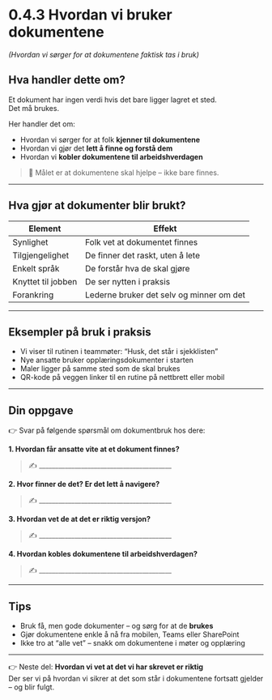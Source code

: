 # 0.4.3 Hvordan vi bruker dokumentene  
*(Hvordan vi sørger for at dokumentene faktisk tas i bruk)*

## Hva handler dette om?

Et dokument har ingen verdi hvis det bare ligger lagret et sted.  
Det må brukes.

Her handler det om:
- Hvordan vi sørger for at folk **kjenner til dokumentene**
- Hvordan vi gjør det **lett å finne og forstå dem**
- Hvordan vi **kobler dokumentene til arbeidshverdagen**

> 📌 Målet er at dokumentene skal hjelpe – ikke bare finnes.

---

## Hva gjør at dokumenter blir brukt?

| Element | Effekt |
|---------|--------|
| Synlighet | Folk vet at dokumentet finnes |
| Tilgjengelighet | De finner det raskt, uten å lete |
| Enkelt språk | De forstår hva de skal gjøre |
| Knyttet til jobben | De ser nytten i praksis |
| Forankring | Lederne bruker det selv og minner om det |

---

## Eksempler på bruk i praksis

- Vi viser til rutinen i teammøter: “Husk, det står i sjekklisten”
- Nye ansatte bruker opplæringsdokumenter i starten
- Maler ligger på samme sted som de skal brukes
- QR-kode på veggen linker til en rutine på nettbrett eller mobil

---

## Din oppgave

👉 Svar på følgende spørsmål om dokumentbruk hos dere:

**1. Hvordan får ansatte vite at et dokument finnes?**  
> ✍️ _________________________________________

**2. Hvor finner de det? Er det lett å navigere?**  
> ✍️ _________________________________________

**3. Hvordan vet de at det er riktig versjon?**  
> ✍️ _________________________________________

**4. Hvordan kobles dokumentene til arbeidshverdagen?**  
> ✍️ _________________________________________

---

## Tips

- Bruk få, men gode dokumenter – og sørg for at de **brukes**
- Gjør dokumentene enkle å nå fra mobilen, Teams eller SharePoint
- Ikke tro at “alle vet” – snakk om dokumentene i møter og opplæring

---

👉 Neste del: **Hvordan vi vet at det vi har skrevet er riktig**  
Der ser vi på hvordan vi sikrer at det som står i dokumentene fortsatt gjelder – og blir fulgt.
